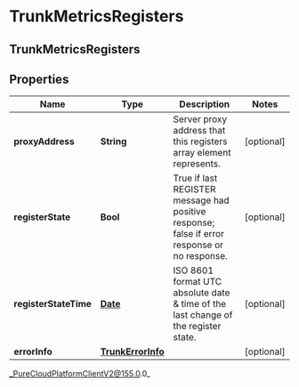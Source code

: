 # TrunkMetricsRegisters

## TrunkMetricsRegisters

## Properties

|Name | Type | Description | Notes|
|------------ | ------------- | ------------- | -------------|
| **proxyAddress** | **String** | Server proxy address that this registers array element represents. | [optional] |
| **registerState** | **Bool** | True if last REGISTER message had positive response; false if error response or no response. | [optional] |
| **registerStateTime** | [**Date**](Date) | ISO 8601 format UTC absolute date &amp; time of the last change of the register state. | [optional] |
| **errorInfo** | [**TrunkErrorInfo**](TrunkErrorInfo) |  | [optional] |



_PureCloudPlatformClientV2@155.0.0_
